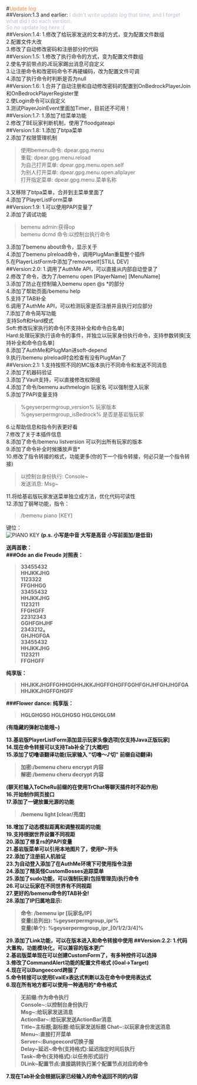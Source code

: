 #<font color=#FF8247 >Update log</font><br>
##Version:1.3 and earlier:
<font color=BBBBDD>I didn't write update log that time, and I forget what did I do each version.<br>
So no update log here :(</font><br>
##Version:1.4:
1.修改了给玩家发送的文本的方式，变为配置文件数组<br>
2.配置文件大改<br>
3.修改了自动修改密码和注册部分的代码<br>
##Version:1.5:
1.修改了执行命令的方式，变为配置文件数组<br>
2.使名字前带点的JE玩家踢出消息可自定义<br>
3.让注册命令和改密码命令不再硬编码，改为配置文件可调<br>
4.添加了执行命令时判断是否为null<br>
##Version:1.6:
1.合并了自动注册和自动修改密码的配置到OnBedrockPlayerJoin和OnBedrockPlayerRegister里<br>
2.使Login命令可以自定义<br>
3.测试PlayerJoinEvent里面加Timer，目前还不可用！<br>
##Version:1.7:
1.添加了给菜单功能<br>
2.修改了BE玩家判断机制，使用了floodgateapi<br>
##Version:1.8:
1.添加了btpa菜单<br>
2.添加了权限管理机制<br>
>使用bemenu命令: dpear.gpg.menu<br>
>重载: dpear.gpg.menu.reload<br>
>为自己打开菜单: dpear.gpg.menu.open.self<br>
>为别人打开菜单: dpear.gpg.menu.open.allplayer<br>
>打开指定菜单: dpear.gpg.menu.菜单名称<br>

3.又移除了btpa菜单，合并到主菜单里面了<br>
4.添加了PlayerListForm菜单<br>
##Version:1.9:
1.可以使用PAPI变量了<br>
2.添加了调试功能<br>

>bemenu admin:获得op<br>
>bemenu dcmd 命令:以控制台执行命令<br>

3.添加了bemenu about命令，显示关于<br>
4.添加了bemenu plreload命令，调用PlugMan重载整个插件<br>
5.在PlayerListForm中添加了removeself[STILL DEV]<br>
##Version:2.0:
1.调用了AuthMe API，可以直接从内部自动登录了<br>
2.修改了命令，改为了/bemenu open [PlayerName] [MenuName]<br>
3.添加了防止在控制输入bemenu open @s *的部分<br>
4.添加了帮助页面/bemenu help<br>
5.支持了TAB补全<br>
6.调用了AuthMe API，可以检测玩家是否注册并且执行对应部分<br>
7.添加了命令简写功能<br>
支持Soft和Hard模式<br>
Soft:修改玩家执行的命令[不支持补全和命令白名单]<br>
Hard:处理玩家执行该命令的事件，并独立以玩家身份执行命令，支持参数转换[支持补全和命令白名单]<br>
8.添加了AuthMe和PlugMan进soft-depend<br>
9.执行/bemenu plreload时会检查有没有PlugMan了<br>
##Version:2.1:
1.支持按照不同的MC版本执行不同命令和发送不同消息<br>
2.添加了机器码验证<br>
3.添加了Vault支持，可以直接修改权限组<br>
4.添加了命令/bemenu authmelogin 玩家名 可以强制登入玩家<br>
5.添加了PAPI变量支持<br>

>%geyserpermgroup_version% 玩家版本<br>
>%geyserpermgroup_isBedrock% 是否是基岩版玩家<br>

6.让帮助信息和指令列表更好看<br>
7.修改了关于本插件信息<br>
8.添加了命令/bemenu listversion 可以列出所有玩家的版本<br>
9.添加了命令补全时候播放声音*<br>
10.修改了指令转接的格式，功能更多(你的下一个指令转接，何必只是一个指令转接)<br>
> 以控制台身份执行: Console~<br>
> 发送消息: Msg~<br>

11.将给基岩版玩家发送菜单独立成方法，优化代码可读性<br>
12.添加了钢琴功能，指令：<br>
>/bemenu piano [KEY]

键位：<br>
![PIANO KEY](https://i-s2.328888.xyz/2022/06/27/62b958c2245a2.png)
<b>(p.s. 小写是中音   大写是高音   小写前面加/是低音)<b><br>

送两首歌：<br>
###Ode an die Freude
对照表：
>33455432<br>
><b>HHJKKJHG</b><br>
>1123322<br>
><b>FFGHHGG</b><br>
>33455432<br>
><b>HHJKKJHG</b><br>
>1123211<br>
><b>FFGHGFF</b><br>
>22312343<br>
><b>GGHFGHJHF</b><br>
>2343212₅<br>
><b>GHJHGFGA</b><br>
>33455432<br>
><b>HHJKKJHG</b><br>
>1123211<br>
><b>FFGHGFF</b><br>

纯享版：
>HHJKKJHGFFGHHGGHHJKKJHGFFGHGFFGGHFGHJHFGHJHGFGAHHJKKJHGFFGHGFF

###Flower dance:
纯享版：
>HGLGHGSG
>HGLGHGSG
>HGLGHGLGM

(有隐藏的弹射功能哦~)<br>

13.基岩版PlayerListForm添加显示玩家头像选项[仅支持Java正版玩家]<br>
14.现在命令转接可以支持Tab补全了[大概吧]<br>
15.添加了切噜语翻译功能(玩家输入 "切噜～♪切" 前缀自动翻译)
>加密:/bemenu cheru encrypt 内容<br>
>解密:/bemenu cheru decrypt 内容<br>

(聊天栏输入ToCheRu前缀的在使用TrChat等聊天插件时不起作用)<br>
16.开始制作网页接口<br>
17.添加了一键放置光源的功能<br>
>/bemenu light [clear/亮度]

18.增加了动态模拟距离和调整视距的功能<br>
19.支持根据世界设置不同视距<br>
20.添加了修复rs的PAPI变量<br>
21.基岩版菜单可以引用本地图片了，使用P~开头<br>
22.添加了注册前人机验证<br>
23.为自动登入添加了在AuthMe环境下可使用指令注册<br>
24.添加了精英怪CustomBosses追踪菜单<br>
25.添加了sudo功能，可以强制玩家(包括管理员)执行命令<br>
26.可以让玩家在不同世界有不同视距<br>
27.更好的/bemenu命令的TAB补全!<br>
28.添加了IP归属地显示:
> 命令: /bemenu ipr [玩家名/IP]<br>
> 变量(总列出): %geyserpermgroup_ipr%<br>
> 变量(单个): %geyserpermgroup_ipr_[0/1/2/3/4]%

29.添加了Link功能，可以在版本进入和命令转接中使用
##Version:2.2:
1.代码大重构，功能模块化，可以兼容的版本更广<br>
2.基岩版菜单现在可以创建CustomForm了，有多种控件可以选择<br>
3.修改了CommandAlert功能的配置文件格式 (Goal→Target)<br>
4.现在可以Bungeecord跨服了<br>
5.命令转接可以使用EvalEx表达式判断以及在命令中使用表达式<br>
6.现在所有地方都可以使用一种通用的*命令格式<br>
> 无前缀:作为命令执行<br>
> Console~:以控制台身份执行<br>
> Msg~:给玩家发送消息<br>
> ActionBar~:给玩家发送ActionBar消息<br>
> Title~主标题;副标题:给玩家发送标题
> Chat~:以玩家身份发送消息<br>
> Menu~:直接打开菜单<br>
> Server~:Bungeecord切换子服<br>
> Delay~延迟~命令(支持格式):延迟指定时间后执行<br>
> Task~命令(支持格式):以任务形式运行<br>
> DLink~配置节点:直接跳转执行某个配置节点对应的命令<br>

7.现在Tab补全会根据玩家已经输入的命令返回不同的内容
